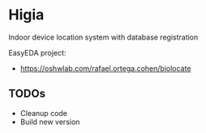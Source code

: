 # Higia
Indoor device location system with database registration

EasyEDA project:
- https://oshwlab.com/rafael.ortega.cohen/biolocate

## TODOs
- Cleanup code
- Build new version
